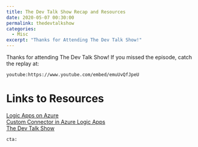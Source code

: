 ```yaml
---
title: The Dev Talk Show Recap and Resources
date: 2020-05-07 00:30:00
permalink: thedevtalkshow
categories:
  - Misc
excerpt: "Thanks for Attending The Dev Talk Show!"
---
```


Thanks for attending The Dev Talk Show!  If you missed the episode, catch the replay at:

`youtube:https://www.youtube.com/embed/emuUvQfJpeU`

# Links to Resources

[Logic Apps on Azure](https://azure.microsoft.com/en-us/services/logic-apps/)  
[Custom Connector in Azure Logic Apps](https://docs.microsoft.com/en-us/connectors/custom-connectors/create-logic-apps-connector)  
[The Dev Talk Show](https://thedevtalkshow.com/)


`cta:`